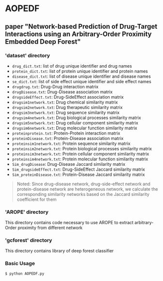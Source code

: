 # AOPEDF
## paper "Network-based Prediction of Drug-Target Interactions using an Arbitrary-Order Proximity Embedded Deep Forest"

### 'dataset' directory
- `drug_dict.txt`: list of drug unique identifier and drug names
- `protein_dict.txt`: list of protein unique identifier and protein names
- `disease_dict.txt`: list of disease unique identifier and disease names
- `se_dict.txt`: list of side effect unique identifier and side effect names
- `drugdrug.txt`: Drug-Drug interaction matrix
- `drugDisease.txt`: Drug-Disease association matrix
- `drugsideEffect.txt`: Drug-SideEffect association matrix
- `drugsim1network.txt`: Drug chemical similarity matrix
- `drugsim2network.txt`: Drug therapeutic similarity matrix
- `drugsim3network.txt`: Drug sequence similarity matrix
- `drugsim4network.txt`: Drug biological processes similarity matrix
- `drugsim5network.txt`: Drug cellular component similarity matrix
- `drugsim6network.txt`: Drug molecular function similarity matrix
- `proteinprotein.txt`: Protein-Protein interaction matrix
- `proteinDisease.txt`: Protein-Disease association matrix
- `proteinsim1network.txt`: Protein sequence similarity matrix
- `proteinsim2network.txt`: Protein biological processes similarity matrix
- `proteinsim3network.txt`: Protein cellular component similarity matrix
- `proteinsim4network.txt`: Protein molecular function similarity matrix
- `Sim_drugDisease`: Drug-Disease Jaccard similarity matrix
- `Sim_drugsideEffect.txt`: Drug-SideEffect Jaccard similarity matrix
- `Sim_proteinDisease.txt`: Protein-Disease Jaccard similarity matrix
>Noted: Since drug-disease network, drug-side-effect network and protein-disease network are heterogeneous network, we calculate the corresponding similarity networks based on the Jaccard similarity coefficient for them

### 'AROPE' directory
This directory contains code necessary to use AROPE to extract arbitrary-Order proximity from different network

### 'gcforest' directory
This directory contains library of deep forest classifier

### Basic Usage
```
$ python AOPEDF.py
```


